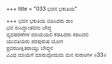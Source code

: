 +++
title = "033 ಭವನ ಭಕುತಿಯ"

+++
ಭವನ ಭಕುತಿಯ ಬಿಡಿಸಿದರು ಶಾಂ  
ಭವ ಸುಸಿದ್ಧಾಂತವನು ಬೌದ್ಧ  
ವ್ಯವಹರಣೆಗಳ ಮಾಯೆಯಲಿ ಕೆಡಹಿದರು ಕಪಟದಲಿ  
ಯುವತಿಯರು ಪರಪುರುಷ ಯೋಗ  
ಪ್ರವರದೀಕ್ಷಿತರಾಯ್ತು ಬೌದ್ಧನ  
ವಿವಿಧ ಮಾಯೆಗೆ ಮಾರುವೋದುದು ಮನ ಸುರಾರಿಗಳ      ॥33॥